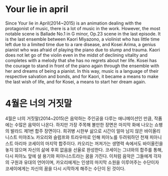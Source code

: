 # Your lie in april

Since Your lie in April(2014~2015) is an animation dealing with the protagonist of music, there is a lot of music in the work. However, the most notable scene is Ballade No.1 in G minor, Op.23 scene in the last episode. It is the last ensemble between Kaori Miyazono, a violinist who has little time left due to a limited time due to a rare disease, and Kosei Arima, a genius pianist who was afraid of playing the piano due to slump and trauma. Kaori does not let go of the violin even in the midst of declining vitality and completes with a melody that she has no regrets about her life. Kosei has the courage to stand in front of the piano again through the ensemble with her and dreams of being a pianist. In this way, music is a language of their respective salvation and bonds, and for Kaori, it became a means to make the last wish of life, and for Kosei, a means to start her dream again.

# 4월은 너의 거짓말

4월은 너의 거짓말(2014~2015)은 음악하는 주인공을 다루는 애니메이션인 만큼, 작품에는 수많은 음악이 나온다. 하지만 가장 주목해 볼만한 장면은 마지막 화에 나오는 쇼팽의 발라드 제1번 합주 장면이다. 희귀병 시한부 삶으로 시간이 얼마 남지 않은 바이올리니스트 미야조노 카오리와 슬럼프와 트라우마로 인해 피아노를 두려워하던 천재 피아니스트 아리마 코세이의 마지막 합주이다. 카오리는 꺼져가는 생명력 속에서도 바이올린을 놓지 않으며 자신의 삶에 후회 없음을 선율로 완성한다. 코세이는 그녀와의 합주를 통해, 다시 피아노 앞에 설 용기와 피아니스트라는 꿈을 가진다. 이처럼 음악은 그들에게 각자의 구원과 유대의 언어이며, 카오리에게는 인생의 마지막 소원을 이루어주는 수단이자 코세이에게는 자신의 꿈을 다시 시작하게 해주는 수단이 된 것이다. 
